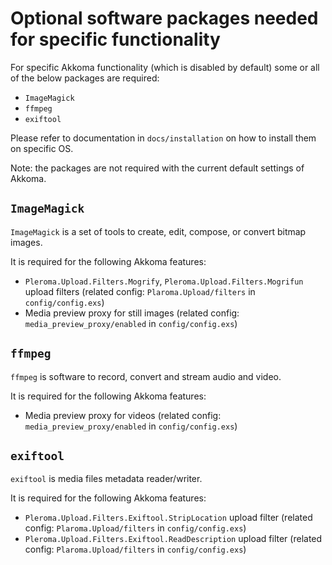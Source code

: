 # Optional software packages needed for specific functionality

For specific Akkoma functionality (which is disabled by default) some or all of the below packages are required:
  * `ImageMagick`
  * `ffmpeg`
  * `exiftool`
  
Please refer to documentation in `docs/installation` on how to install them on specific OS.
  
Note: the packages are not required with the current default settings of Akkoma.

## `ImageMagick`

`ImageMagick` is a set of tools to create, edit, compose, or convert bitmap images.

It is required for the following Akkoma features:
  * `Pleroma.Upload.Filters.Mogrify`, `Pleroma.Upload.Filters.Mogrifun` upload filters (related config: `Plaroma.Upload/filters` in `config/config.exs`)
  * Media preview proxy for still images (related config: `media_preview_proxy/enabled` in `config/config.exs`)
  
## `ffmpeg`

`ffmpeg` is software to record, convert and stream audio and video.

It is required for the following Akkoma features:
  * Media preview proxy for videos (related config: `media_preview_proxy/enabled` in `config/config.exs`)

## `exiftool`

`exiftool` is media files metadata reader/writer.

It is required for the following Akkoma features:
  * `Pleroma.Upload.Filters.Exiftool.StripLocation` upload filter (related config: `Plaroma.Upload/filters` in `config/config.exs`)
  * `Pleroma.Upload.Filters.Exiftool.ReadDescription` upload filter (related config: `Plaroma.Upload/filters` in `config/config.exs`)
